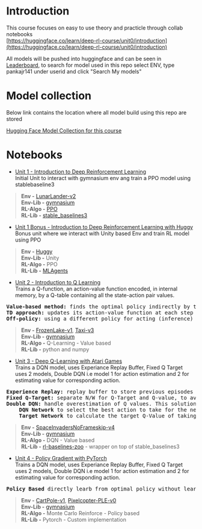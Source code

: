 # Introduction

This course focuses on easy to use theory and practicle through collab notebooks \
[https://huggingface.co/learn/deep-rl-course/unit0/introduction](https://huggingface.co/learn/deep-rl-course/unit0/introduction)

All models will be pushed into huggingface and can be seen in [Leaderboard](https://huggingface.co/spaces/huggingface-projects/Deep-Reinforcement-Learning-Leaderboard), to search for model used in this repo select ENV, type pankajr141 under userid and click "Search My models" 

# Model collection
Below link contains the location where all model build using this repo are stored

[Hugging Face Model Collection for this course](https://huggingface.co/collections/pankajr141/huggingface-deeprl-6780de9f81e69ba91aee9019)

# Notebooks

* [Unit 1 - Introduction to Deep Reinforcement Learning](https://nbviewer.org/github/pankajr141/courses/blob/main/Deep%20RL%20-%20Hugging%20Face/notebooks/unit1/unit1.ipynb) \
Initial Unit to interact with gymnasium env ang train a PPO model using stablebaseline3
> <b>Env -</b> [LunarLander-v2](https://gymnasium.farama.org/environments/box2d/lunar_lander/) \
> <b>Env-Lib -</b> [gymnasium](https://gymnasium.farama.org/) \
> <b>RL-Algo -</b> [PPO](https://stable-baselines3.readthedocs.io/en/master/modules/ppo.html) \
> <b>RL-Lib -</b> [stable_baselines3](https://stable-baselines3.readthedocs.io/en/master/index.html)

* [Unit 1 Bonus - Introduction to Deep Reinforcement Learning with Huggy](https://nbviewer.org/github/pankajr141/courses/blob/main/Deep%20RL%20-%20Hugging%20Face/notebooks/unit1_bonus.ipynb) \
Bonus unit where we interact with Unity based Env and train RL model using PPO
> <b>Env -</b> [Huggy](https://github.com/huggingface/Huggy) \
> <b>Env-Lib -</b> Unity \
> <b>RL-Algo -</b> PPO \
> <b>RL-Lib -</b> [MLAgents](https://github.com/Unity-Technologies/ml-agents)

* [Unit 2 - Introduction to Q Learning](https://nbviewer.org/github/pankajr141/courses/blob/main/Deep%20RL%20-%20Hugging%20Face/notebooks/unit2.ipynb) \
Trains a Q-function, an action-value function encoded, in internal memory, by a Q-table containing all the state-action pair values.
<pre>
<b>Value-based method:</b> finds the optimal policy indirectly by training a value or action-value function that will tell us the value of each state or each state-action pair.
<b>TD approach:</b> updates its action-value function at each step instead of at the end of the episode.'
<b>Off-policy:</b> using a different policy for acting (inference) and updating (training).
</pre>
> <b>Env -</b> [FrozenLake-v1](https://gymnasium.farama.org/environments/toy_text/frozen_lake/), [Taxi-v3](https://gymnasium.farama.org/environments/toy_text/taxi/)\
> <b>Env-Lib -</b> [gymnasium](https://gymnasium.farama.org/) \
> <b>RL-Algo -</b> Q-Learning - Value based\
> <b>RL-Lib -</b> python and numpy

* [Unit 3 - Deep Q-Learning with Atari Games](https://nbviewer.org/github/pankajr141/courses/blob/main/Deep%20RL%20-%20Hugging%20Face/notebooks/unit3.ipynb) \
Trains a DQN model, uses Experiance Replay Buffer, Fixed Q Target uses 2 models, Double DQN i.e model 1 for action estimation and 2 for estimating value for corresponding action.
<pre>
<b>Experience Replay:</b> replay buffer to store previous episodes for retraining
<b>Fixed Q-Target:</b> separate N/W for Q-Target and Q-value, to avoid issue of chasing a moving target.
<b>Double DQN:</b> handle overestimation of Q values. This solution uses two networks to decouple the action selection from the target Value generation.
    <b>DQN Network</b> to select the best action to take for the next state (the action with the highest Q-Value)
    <b>Target Network</b> to calculate the target Q-Value of taking that action at the next state. This approach reduces the Q-Values overestimation, it helps to train faster and have more stable learning.
</pre>
> <b>Env -</b> [SpaceInvadersNoFrameskip-v4](https://ale.farama.org/environments/space_invaders/) \
> <b>Env-Lib -</b> [gymnasium](https://gymnasium.farama.org/) \
> <b>RL-Algo -</b> DQN - Value based\
> <b>RL-Lib -</b> [rl-baselines-zoo](https://github.com/DLR-RM/rl-baselines3-zoo) - wrapper on top of stable_baselines3

* [Unit 4 - Policy Gradient with PyTorch](https://nbviewer.org/github/pankajr141/courses/blob/main/Deep%20RL%20-%20Hugging%20Face/notebooks/unit4.ipynb) \
Trains a DQN model, uses Experiance Replay Buffer, Fixed Q Target uses 2 models, Double DQN i.e model 1 for action estimation and 2 for estimating value for corresponding action.
<pre>
<b>Policy Based</b> directly learb from optimal policy without learning value function
</pre>
> <b>Env -</b> [CartPole-v1](https://www.gymlibrary.dev/environments/classic_control/cart_pole/), [Pixelcopter-PLE-v0](https://pygame-learning-environment.readthedocs.io/en/latest/user/games/pixelcopter.html) \
> <b>Env-Lib -</b> [gymnasium](https://gymnasium.farama.org/) \
> <b>RL-Algo -</b> Monte Carlo Reinforce - Policy based \
> <b>RL-Lib -</b> Pytorch - Custom implementation
